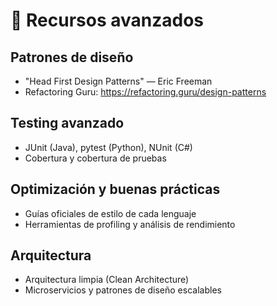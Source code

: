 # 🚀 Recursos avanzados

## Patrones de diseño
- "Head First Design Patterns" — Eric Freeman
- Refactoring Guru: https://refactoring.guru/design-patterns

## Testing avanzado
- JUnit (Java), pytest (Python), NUnit (C#)
- Cobertura y cobertura de pruebas

## Optimización y buenas prácticas
- Guías oficiales de estilo de cada lenguaje
- Herramientas de profiling y análisis de rendimiento

## Arquitectura
- Arquitectura limpia (Clean Architecture)
- Microservicios y patrones de diseño escalables
